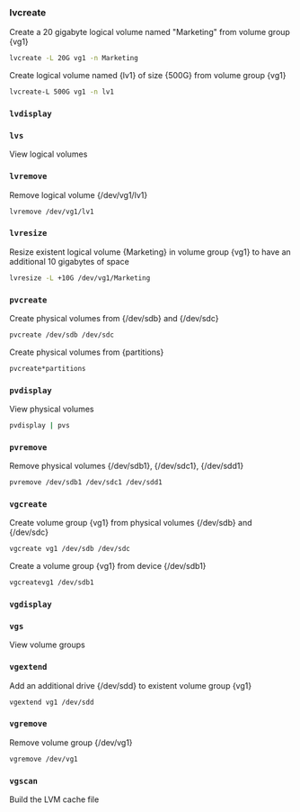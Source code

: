 ### lvcreate
Create a 20 gigabyte logical volume named "Marketing" from volume group {vg1}
```sh
lvcreate -L 20G vg1 -n Marketing
```
Create logical volume named {lv1} of size {500G} from volume group {vg1}
```sh
lvcreate-L 500G vg1 -n lv1
```

### `lvdisplay`
### `lvs`
View logical volumes
### `lvremove`
Remove logical volume {/dev/vg1/lv1}
```sh
lvremove /dev/vg1/lv1
```
### `lvresize`
Resize existent logical volume {Marketing} in volume group {vg1} to have an additional 10 gigabytes of space
```sh
lvresize -L +10G /dev/vg1/Marketing
```
### `pvcreate`
Create physical volumes from {/dev/sdb} and {/dev/sdc}
```sh
pvcreate /dev/sdb /dev/sdc
```
Create physical volumes from {partitions}
```sh
pvcreate*partitions
```
### `pvdisplay`
View physical volumes
```sh
pvdisplay | pvs
```
### `pvremove`
Remove physical volumes {/dev/sdb1}, {/dev/sdc1}, {/dev/sdd1}
```sh
pvremove /dev/sdb1 /dev/sdc1 /dev/sdd1
```
### `vgcreate`
Create volume group {vg1} from physical volumes {/dev/sdb} and {/dev/sdc}
```sh
vgcreate vg1 /dev/sdb /dev/sdc
```
Create a volume group {vg1} from device {/dev/sdb1}
```sh
vgcreatevg1 /dev/sdb1
```
### `vgdisplay`
### `vgs`
View volume groups
### `vgextend`
Add an additional drive {/dev/sdd} to existent volume group {vg1}
```sh
vgextend vg1 /dev/sdd
```
### `vgremove`
Remove volume group {/dev/vg1}
```sh
vgremove /dev/vg1
```
### `vgscan`
Build the LVM cache file
